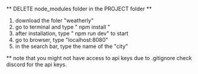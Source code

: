 ** DELETE node_modules folder in the PROJECT folder **

1. download the foler "weatherly"
2. go to terminal and type " npm install "
3. after installation, type " npm run dev" to start
4. go to browser, type "localhost:8080"
5. in the search bar, type the name of the "city"

** note that you might not have access to api keys due to .gitignore 
check discord for the api keys.
